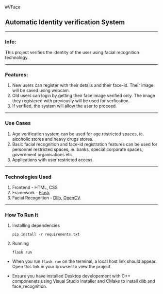 #VFace
## Automatic Identity verification System
---
 ### Info: 

This project verifies the identity of the user using facial recognition technology.
__________________________
 ### Features:
1. New users can register with their details and their face-id. Their image will be saved using webcam.
2. Old users can login by getting their face image verified only. The image they registered with previously will be used for verfication.
3. If verified, the system will allow the user to proceed.
__________________________
### Use Cases
1. Age verification system can be used for age restricted spaces, ie. alcoholic stores and heavy drugs stores.
2. Basic facial recognition and face-id registration features can be used for personnel restricted spaces, ie. banks, special corporate spaces, government organisations etc.
3. Applications with user restricted access.
__________________________
### Technologies Used
1. Frontend - HTML, CSS
2. Framework - [Flask](https://flask.palletsprojects.com/en/2.0.x/)
3. Facial Recognition - [Dlib](http://dlib.net/), [OpenCV](https://docs.opencv.org/master/).
__________________________
### How To Run It
1. Installing dependencies

    `pip install -r requirements.txt` 

2. Running

    `flask run`

- When you run `flask run` on the terminal, a local host link should appear. Open this link in your browser to view the project.

- Ensure you have installed Desktop developement with C++ componenets using Visual Studio Installer and CMake to install dlib and face_recognition.


